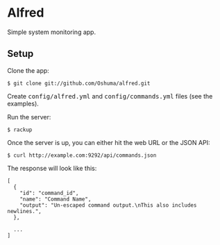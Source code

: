 # Alfred

Simple system monitoring app.

## Setup

Clone the app:

    $ git clone git://github.com/Oshuma/alfred.git

Create <tt>config/alfred.yml</tt> and <tt>config/commands.yml</tt> files (see the examples).

Run the server:

    $ rackup

Once the server is up, you can either hit the web URL or the JSON API:

    $ curl http://example.com:9292/api/commands.json

The response will look like this:

    [
      {
        "id": "command_id",
        "name": "Command Name",
        "output": "Un-escaped command output.\nThis also includes newlines.",
      },

      ...
    ]
